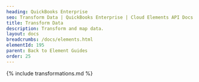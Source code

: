 ```yaml
---
heading: QuickBooks Enterprise
seo: Transform Data | QuickBooks Enterprise | Cloud Elements API Docs
title: Transform Data
description: Transform and map data.
layout: docs
breadcrumbs: /docs/elements.html
elementId: 195
parent: Back to Element Guides
order: 25
---
```


{% include transformations.md %}

